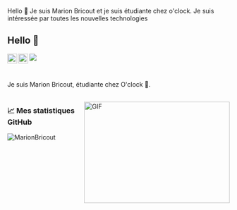 Hello 👋
Je suis Marion Bricout et je suis étudiante chez o'clock.
Je suis intéressée par toutes les nouvelles technologies

## Hello 👋

<a href="https://twitter.com/Drc_Axu">
  <img align="left" alt="Baptiste Parville | Twitter" width="22px" fill='blue' src="https://cdn.jsdelivr.net/npm/simple-icons@v3/icons/twitter.svg" />
</a>
<a href="https://www.linkedin.com/in/marion-bricout/">
  <img align="left" alt="Baptiste Parville | LinkdeIn" width="22px" src="https://cdn.jsdelivr.net/npm/simple-icons@v3/icons/linkedin.svg" />
</a>

![](https://visitor-badge.glitch.me/badge?page_id=baptajck.baptajck)

<br />


Je suis Marion Bricout, étudiante chez O'clock 🚀. 
<br />
<br />

<img align="right" alt="GIF" src="https://github.com/abhisheknaiidu/abhisheknaiidu/blob/master/code.gif?raw=true" width="330" height="230" />

### 📈 Mes statistiques GitHub

<p align="left"> <img src="https://github-readme-stats.vercel.app/api?username=MarionBricout&show_icons=true&theme=vision-friendly-dark" alt="MarionBricout" />
  
<br />
<br />

<!---
- 👋 Hi, I’m @MarionBricout
- 👀 I’m interested in web development
- 🌱 I’m currently learning web development
- 💞️ I’m looking to collaborate on ...
- 📫 How to reach me ...


MarionBricout/MarionBricout is a ✨ special ✨ repository because its `README.md` (this file) appears on your GitHub profile.
You can click the Preview link to take a look at your changes.
--->
